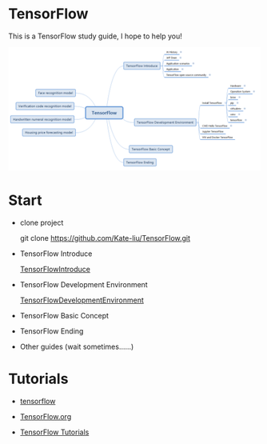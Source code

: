 # TensorFlow
This is a TensorFlow study guide, I hope to help you!

![Outline](Outline.PNG)


# Start

- clone project

    
    git clone https://github.com/Kate-liu/TensorFlow.git


- TensorFlow Introduce

    [TensorFlowIntroduce](./TensorFlowIntroduce/README.md)


- TensorFlow Development Environment

    [TensorFlowDevelopmentEnvironment](./TensorFlowDevelopmentEnvironment/README.md)
    
    
- TensorFlow Basic Concept

    []()


- TensorFlow Ending

    []()

- Other guides (wait sometimes......)





# Tutorials

- [tensorflow](https://github.com/tensorflow/tensorflow)

- [TensorFlow.org](https://www.tensorflow.org/)

- [TensorFlow Tutorials](https://www.tensorflow.org/tutorials/)







